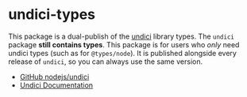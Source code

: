 # undici-types

This package is a dual-publish of the [undici](https://www.npmjs.com/package/undici) library types. The `undici` package **still contains types**. This package is for users who _only_ need undici types (such as for `@types/node`). It is published alongside every release of `undici`, so you can always use the same version.

- [GitHub nodejs/undici](https://github.com/nodejs/undici)
- [Undici Documentation](https://undici.nodejs.org/#/)
